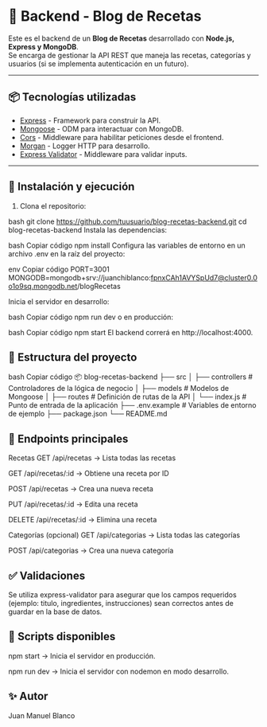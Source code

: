 # 🍳 Backend - Blog de Recetas

Este es el backend de un **Blog de Recetas** desarrollado con **Node.js, Express y MongoDB**.  
Se encarga de gestionar la API REST que maneja las recetas, categorías y usuarios (si se implementa autenticación en un futuro).  

---

## 📦 Tecnologías utilizadas

- [Express](https://expressjs.com/) - Framework para construir la API.
- [Mongoose](https://mongoosejs.com/) - ODM para interactuar con MongoDB.
- [Cors](https://www.npmjs.com/package/cors) - Middleware para habilitar peticiones desde el frontend.
- [Morgan](https://www.npmjs.com/package/morgan) - Logger HTTP para desarrollo.
- [Express Validator](https://express-validator.github.io/) - Middleware para validar inputs.

---

## 🚀 Instalación y ejecución

1. Clona el repositorio:

bash
git clone https://github.com/tuusuario/blog-recetas-backend.git
cd blog-recetas-backend
Instala las dependencias:

bash
Copiar código
npm install
Configura las variables de entorno en un archivo .env en la raíz del proyecto:

env
Copiar código
PORT=3001
MONGODB=mongodb+srv://juanchiblanco:fpnxCAh1AVYSpUd7@cluster0.0o1o9sq.mongodb.net/blogRecetas

Inicia el servidor en desarrollo:

bash
Copiar código
npm run dev
o en producción:

bash
Copiar código
npm start
El backend correrá en http://localhost:4000.

## 📂 Estructura del proyecto
bash
Copiar código
📦 blog-recetas-backend
├── src
│   ├── controllers     # Controladores de la lógica de negocio
│   ├── models          # Modelos de Mongoose
│   ├── routes          # Definición de rutas de la API
│   └── index.js        # Punto de entrada de la aplicación
├── .env.example        # Variables de entorno de ejemplo
├── package.json
└── README.md
## 📌 Endpoints principales
Recetas
GET /api/recetas → Lista todas las recetas

GET /api/recetas/:id → Obtiene una receta por ID

POST /api/recetas → Crea una nueva receta

PUT /api/recetas/:id → Edita una receta

DELETE /api/recetas/:id → Elimina una receta

Categorías (opcional)
GET /api/categorias → Lista todas las categorías

POST /api/categorias → Crea una nueva categoría

## ✅ Validaciones
Se utiliza express-validator para asegurar que los campos requeridos (ejemplo: titulo, ingredientes, instrucciones) sean correctos antes de guardar en la base de datos.

## 🔧 Scripts disponibles
npm start → Inicia el servidor en producción.

npm run dev → Inicia el servidor con nodemon en modo desarrollo.

## ✨ Autor
Juan Manuel Blanco